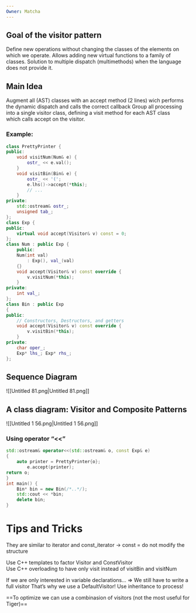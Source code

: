 ```yaml
---
Owner: Matcha
---
```

## Goal of the visitor pattern
Define new operations without changing the classes of the elements on which we operate.
Allows adding new virtual functions to a family of classes.
Solution to multiple dispatch (multimethods) when the language does not provide it.
  
## Main Idea
Augment all (AST) classes with an accept method (2 lines) wich performs the dynamic dispatch and calls the correct callback
Group all processing into a single visitor class, defining a visit method for each AST class  
which calls accept on the visitor.
  
  
### Example:
```C++
class PrettyPrinter {
public:
	void visitNum(Num& e) {
		ostr_ << e.val();
	}
	void visitBin(Bin& e) {
		ostr_ << '(';
		e.lhs()->accept(*this);
		// ...
	}
private:
	std::ostream& ostr_;
	unsigned tab_;
};
class Exp {
public:
	virtual void accept(Visitor& v) const = 0;
};
class Num : public Exp {
	public:
	Num(int val)
		: Exp(), val_(val)
	{}
	void accept(Visitor& v) const override {
		v.visitNum(*this);
	}
private:
	int val_;
};
class Bin : public Exp
{
public:
	// Constructors, Destructors, and getters
	void accept(Visitor& v) const override {
		v.visitBin(*this);
	}
private:
	char oper_;
	Exp* lhs_; Exp* rhs_;
};
```
  
## Sequence Diagram
![[Untitled 81.png|Untitled 81.png]]
  
## A class diagram: Visitor and Composite Patterns
![[Untitled 1 56.png|Untitled 1 56.png]]
  
### Using operator “<<”
```C++
std::ostream& operator<<(std::ostream& o, const Exp& e)
{
	auto printer = PrettyPrinter{o};
		e.accept(printer);
return o;
}
int main() {
	Bin* bin = new Bin(/*..*/);
	std::cout << *bin;
	delete bin;
}
```
  
# Tips and Tricks
  
They are similar to iterator and const_iterator → const = do not modify the structure
  
Use C++ templates to factor Visitor and ConstVisitor  
Use C++ overloading to have only visit instead of visitBin and visitNum
  
If we are only interested in variable declarations… ⇒ We still have to write a full visitor
That’s why we use a DefaultVisitor! Use inheritance to process!
  
==To optimize we can use a combinasion of visitors (not the most useful for Tiger)==